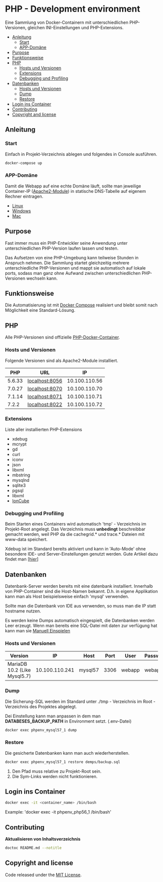 # PHP - Development environment

Eine Sammlung von Docker-Containern mit unterschiedlichen PHP-Versionen, gleichen INI-Einstellungen und PHP-Extensions.

<!-- START doctoc generated TOC please keep comment here to allow auto update -->
<!-- DON'T EDIT THIS SECTION, INSTEAD RE-RUN doctoc TO UPDATE -->


- [Anleitung](#anleitung)
  - [Start](#start)
  - [APP-Domäne](#app-dom%C3%A4ne)
- [Purpose](#purpose)
- [Funktionsweise](#funktionsweise)
- [PHP](#php)
  - [Hosts und Versionen](#hosts-und-versionen)
  - [Extensions](#extensions)
  - [Debugging und Profiling](#debugging-und-profiling)
- [Datenbanken](#datenbanken)
  - [Hosts und Versionen](#hosts-und-versionen-1)
  - [Dump](#dump)
  - [Restore](#restore)
- [Login ins Container](#login-ins-container)
- [Contributing](#contributing)
- [Copyright and license](#copyright-and-license)

<!-- END doctoc generated TOC please keep comment here to allow auto update -->

## Anleitung

### Start
Einfach in Projekt-Verzeichnis ablegen und folgendes in Console ausführen.
 
```bash
docker-compose up
```

### APP-Domäne

Damit die Webapp auf eine echte Domäne läuft, sollte man jeweilige Container-IP ([Apache2-Module](#Apache2-Module)) 
in statische DNS-Tabelle auf eigenem Rechner eintragen.

* [Linux](https://wiki.ubuntuusers.de/hosts/)
* [Windows](http://www.thewindowsclub.com/hosts-file-in-windows)
* [Mac](https://www.tippscout.de/hosts-datei-mac-os-x_tipp_5032.html)

## Purpose

Fast immer muss ein PHP-Entwickler seine Anwendung unter unterschiedlichen PHP-Version laufen lassen und testen.

Das Aufsetzen von eine PHP-Umgebung kann teilweise Stunden in Anspruch nehmen. Die Sammlung startet gleichzeitig mehrere 
unterschiedliche PHP-Versionen und mappt sie automatisch auf lokale ports, sodass man ganz ohne Aufwand zwischen 
unterschiedlichen PHP-Versionen wechseln kann.

## Funktionsweise

Die Automatisierung ist mit [Docker Compose](https://docs.docker.com/compose/) realisiert und 
bleibt somit nach Möglichkeit eine Standard-Lösung.

## PHP

Alle PHP-Versionen sind offizielle [PHP-Docker-Container](https://docs.docker.com/samples/library/php/).

### Hosts und Versionen

Folgende Versionen sind als Apache2-Module installiert.

| PHP    | URL                                     | IP            |
| ------ | --------------------------------------- | ------------- |
| 5.6.33 | [localhost:8056](http://localhost:8056) | 10.100.110.56 |
| 7.0.27 | [localhost:8070](http://localhost:8070) | 10.100.110.70 |
| 7.1.14 | [localhost:8071](http://localhost:8071) | 10.100.110.71 |
| 7.2.2  | [localhost:8022](http://localhost:8022) | 10.100.110.72 |

### Extensions

Liste aller installierten PHP-Extensions

* xdebug
* mcrypt
* gd
* curl
* iconv
* json
* libxml
* mbstring
* mysqlnd
* sqlite3
* pgsql
* libxml
* [IonCube](https://www.ioncube.com/loaders.php)

### Debugging und Profiling

Beim Starten eines Containers wird automatisch 'tmp' - Verzeichnis im Projekt-Root 
angelegt. Das Verzeichnis muss **unbedingt** beschreibbar gemacht werden, weil 
PHP da die cachegrid.* und trace.* Dateien mit www-data speichert.

Xdebug ist im Standard bereits aktiviert und kann in 'Auto-Mode' ohne 
besondere IDE- und Server-Einstellungen genutzt werden. Gute Artikel dazu findet man
[[hier](https://confluence.jetbrains.com/display/PhpStorm/Zero-configuration+Web+Application+Debugging+with+Xdebug+and+PhpStorm)]

## Datenbanken

Datenbank-Server werden bereits mit eine datenbank installiert. Innerhalb von 
PHP-Container sind die Host-Namen bekannt. D.h. in eigene Applikation kann man 
als Host beispielsweise einfach 'mysql' verwenden. 

Sollte man die Datenbank von IDE aus verwenden, so muss man die IP statt hostname
nutzen.

Es werden keine Dumps automatisch eingespielt, die Datenbanken werden Leer erzeugt.
Wenn man bereits eine SQL-Datei mit daten zur verfügung hat kann man sie [Manuell Einspielen](#restore)

### Hosts und Versionen

| Version                      | IP             | Host    | Port | User   | Password | Database |
| ---------------------------- | -------------- | ------- | ---- | ------ | -------- | -------- |
| MariaDB 10.2 (Like Mysql5.7) | 10.100.110.241 | mysql57 | 3306 | webapp | webapp   | webapp   |

### Dump

Die Sicherung-SQL werden im Standard unter ./tmp - Verzeichnis im Root - Verzeichnis des Projektes abgelegt.

Dei Einstellung kann man anpassen in dem man **DATABESES_BACKUP_PATH** in Environment setzt. (.env-Datei)

```bash
docker exec phpenv_mysql57_1 dump
```

### Restore

Die gesicherte Datenbanken kann man auch wiederherstellen.

```bash
docker exec phpenv_mysql57_1 restore demps/backup.sql
```

1. Den Pfad muss relative zu Projekt-Root sein. 
2. Die Sym-Links werden nicht funktionieren.

## Login ins Container

```bash
docker exec -it <container_name> /bin/bash
```

Example: 'docker exec -it phpenv_php56_1 /bin/bash'

## Contributing

**Aktualisieren von Inhaltsverzeichnis**

```bash
doctoc README.md --notitle
```

## Copyright and license

Code released under the [MIT License](https://opensource.org/licenses/MIT). 